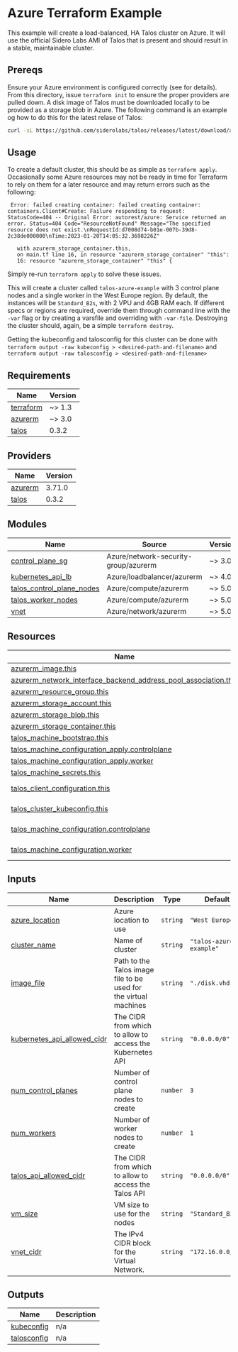 # Azure Terraform Example

This example will create a load-balanced, HA Talos cluster on Azure.
It will use the official Sidero Labs AMI of Talos that is present and should result in a stable, maintainable cluster.

## Prereqs

Ensure your Azure environment is configured correctly (see  for details).
From this directory, issue `terraform init` to ensure the proper providers are pulled down.
A disk image of Talos must be downloaded locally to be provided as a storage blob in Azure.
The following command is an example og how to do this for the latest relase of Talos:

```bash
curl -sL https://github.com/siderolabs/talos/releases/latest/download/azure-amd64.tar.gz | tar -xz
```

## Usage

To create a default cluster, this should be as simple as `terraform apply`.
Occasionally some Azure resources may not be ready in time for Terraform to rely on them for a later resource and may return errors such as the following:

```shell
 Error: failed creating container: failed creating container: containers.Client#Create: Failure responding to request: StatusCode=404 -- Original Error: autorest/azure: Service returned an error. Status=404 Code="ResourceNotFound" Message="The specified resource does not exist.\nRequestId:d7008d74-b01e-007b-39d8-2c38de000000\nTime:2023-01-20T14:05:32.3698226Z"

   with azurerm_storage_container.this,
   on main.tf line 16, in resource "azurerm_storage_container" "this":
   16: resource "azurerm_storage_container" "this" {
```

Simply re-run `terraform apply` to solve these issues.

This will create a cluster called `talos-azure-example` with 3 control plane nodes and a single worker in the West Europe region.
By default, the instances will be `Standard_B2s`, with 2 VPU and 4GB RAM each.
If different specs or regions are required, override them through command line with the `-var` flag or by creating a varsfile and overriding with `-var-file`.
Destroying the cluster should, again, be a simple `terraform destroy`.

Getting the kubeconfig and talosconfig for this cluster can be done with `terraform output -raw kubeconfig > <desired-path-and-filename>` and `terraform output -raw talosconfig > <desired-path-and-filename>`


<!-- BEGIN_TF_DOCS -->
## Requirements

| Name | Version |
|------|---------|
| <a name="requirement_terraform"></a> [terraform](#requirement\_terraform) | ~> 1.3 |
| <a name="requirement_azurerm"></a> [azurerm](#requirement\_azurerm) | ~> 3.0 |
| <a name="requirement_talos"></a> [talos](#requirement\_talos) | 0.3.2 |

## Providers

| Name | Version |
|------|---------|
| <a name="provider_azurerm"></a> [azurerm](#provider\_azurerm) | 3.71.0 |
| <a name="provider_talos"></a> [talos](#provider\_talos) | 0.3.2 |

## Modules

| Name | Source | Version |
|------|--------|---------|
| <a name="module_control_plane_sg"></a> [control\_plane\_sg](#module\_control\_plane\_sg) | Azure/network-security-group/azurerm | ~> 3.0 |
| <a name="module_kubernetes_api_lb"></a> [kubernetes\_api\_lb](#module\_kubernetes\_api\_lb) | Azure/loadbalancer/azurerm | ~> 4.0 |
| <a name="module_talos_control_plane_nodes"></a> [talos\_control\_plane\_nodes](#module\_talos\_control\_plane\_nodes) | Azure/compute/azurerm | ~> 5.0 |
| <a name="module_talos_worker_nodes"></a> [talos\_worker\_nodes](#module\_talos\_worker\_nodes) | Azure/compute/azurerm | ~> 5.0 |
| <a name="module_vnet"></a> [vnet](#module\_vnet) | Azure/network/azurerm | ~> 5.0 |

## Resources

| Name | Type |
|------|------|
| [azurerm_image.this](https://registry.terraform.io/providers/hashicorp/azurerm/latest/docs/resources/image) | resource |
| [azurerm_network_interface_backend_address_pool_association.this](https://registry.terraform.io/providers/hashicorp/azurerm/latest/docs/resources/network_interface_backend_address_pool_association) | resource |
| [azurerm_resource_group.this](https://registry.terraform.io/providers/hashicorp/azurerm/latest/docs/resources/resource_group) | resource |
| [azurerm_storage_account.this](https://registry.terraform.io/providers/hashicorp/azurerm/latest/docs/resources/storage_account) | resource |
| [azurerm_storage_blob.this](https://registry.terraform.io/providers/hashicorp/azurerm/latest/docs/resources/storage_blob) | resource |
| [azurerm_storage_container.this](https://registry.terraform.io/providers/hashicorp/azurerm/latest/docs/resources/storage_container) | resource |
| [talos_machine_bootstrap.this](https://registry.terraform.io/providers/siderolabs/talos/0.3.2/docs/resources/machine_bootstrap) | resource |
| [talos_machine_configuration_apply.controlplane](https://registry.terraform.io/providers/siderolabs/talos/0.3.2/docs/resources/machine_configuration_apply) | resource |
| [talos_machine_configuration_apply.worker](https://registry.terraform.io/providers/siderolabs/talos/0.3.2/docs/resources/machine_configuration_apply) | resource |
| [talos_machine_secrets.this](https://registry.terraform.io/providers/siderolabs/talos/0.3.2/docs/resources/machine_secrets) | resource |
| [talos_client_configuration.this](https://registry.terraform.io/providers/siderolabs/talos/0.3.2/docs/data-sources/client_configuration) | data source |
| [talos_cluster_kubeconfig.this](https://registry.terraform.io/providers/siderolabs/talos/0.3.2/docs/data-sources/cluster_kubeconfig) | data source |
| [talos_machine_configuration.controlplane](https://registry.terraform.io/providers/siderolabs/talos/0.3.2/docs/data-sources/machine_configuration) | data source |
| [talos_machine_configuration.worker](https://registry.terraform.io/providers/siderolabs/talos/0.3.2/docs/data-sources/machine_configuration) | data source |

## Inputs

| Name | Description | Type | Default | Required |
|------|-------------|------|---------|:--------:|
| <a name="input_azure_location"></a> [azure\_location](#input\_azure\_location) | Azure location to use | `string` | `"West Europe"` | no |
| <a name="input_cluster_name"></a> [cluster\_name](#input\_cluster\_name) | Name of cluster | `string` | `"talos-azure-example"` | no |
| <a name="input_image_file"></a> [image\_file](#input\_image\_file) | Path to the Talos image file to be used for the virtual machines | `string` | `"./disk.vhd"` | no |
| <a name="input_kubernetes_api_allowed_cidr"></a> [kubernetes\_api\_allowed\_cidr](#input\_kubernetes\_api\_allowed\_cidr) | The CIDR from which to allow to access the Kubernetes API | `string` | `"0.0.0.0/0"` | no |
| <a name="input_num_control_planes"></a> [num\_control\_planes](#input\_num\_control\_planes) | Number of control plane nodes to create | `number` | `3` | no |
| <a name="input_num_workers"></a> [num\_workers](#input\_num\_workers) | Number of worker nodes to create | `number` | `1` | no |
| <a name="input_talos_api_allowed_cidr"></a> [talos\_api\_allowed\_cidr](#input\_talos\_api\_allowed\_cidr) | The CIDR from which to allow to access the Talos API | `string` | `"0.0.0.0/0"` | no |
| <a name="input_vm_size"></a> [vm\_size](#input\_vm\_size) | VM size to use for the nodes | `string` | `"Standard_B2s"` | no |
| <a name="input_vnet_cidr"></a> [vnet\_cidr](#input\_vnet\_cidr) | The IPv4 CIDR block for the Virtual Network. | `string` | `"172.16.0.0/16"` | no |

## Outputs

| Name | Description |
|------|-------------|
| <a name="output_kubeconfig"></a> [kubeconfig](#output\_kubeconfig) | n/a |
| <a name="output_talosconfig"></a> [talosconfig](#output\_talosconfig) | n/a |
<!-- END_TF_DOCS -->